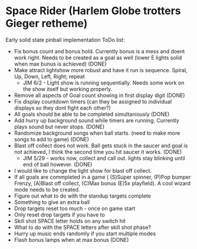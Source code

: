 # Space Rider (Harlem Globe trotters Gieger retheme)
Early solid state pinball implementation
ToDo list:
* Fix bonus count and bonus hold. Currently bonus is a mess and doent work right. Needs to be created as a goal as well (lower E lights solid when max bunus is achieved) (DONE)
* Make attract lightshow more robust and have it run is sequence. Spiral, Up, Down, Left, Right; repeat
    * JIM 6/2 - Light show is running sequentially. Needs some work on the show itself but working properly.
* Remove all aspects of Goal count showing in first display digit (DONE)
* Fix display countdown timers (can they be assigned to individual displays so they dont fight each other?)
* All goals should be able to be completed simultaniously (DONE)
* Add hurry up background sound while timers are running. Currently plays sound but never stops. (DONE)
* Randomize background songs when ball starts. (need to make more songs to add to game) (DONE)
* Blast off collect does not work. Ball gets stuck in the saucer and goal is not achieved, I think the second time you hit saucer it works. (DONE)
    * JIM 5/29 - works now, collect and call out. lights stay blinking until end of ball however. (DONE)
* I would like to change the light show for blast off collect.
* If all goals are commpleted in a game ( (S)Super spinner, (P)Pop bumper Frenzy, (A)Blast off collect, (C)Max bonus (E)5x playfield). A cool wizard mode needs to be created.
* Figure out what to do with the standup targets complete
* Something to give an extra ball
* Drop targets reset too much - once on game start
* Only reset drop targets if you have to
* Skill shot SPACE letter holds on any switch hit
* What to do with the SPACE letters after skill shot phase?
* Hurry up music ends randomly if you start multiple modes
* Flash bonus lamps when at max bonus (DONE)

